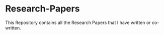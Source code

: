 # Research-Papers
This Repository contains all the Research Papers that I have written or co-written.
